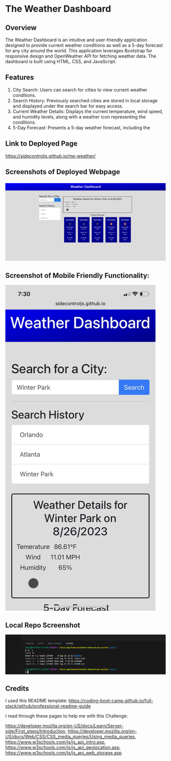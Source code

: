 # The Weather Dashboard

## Overview

The Weather Dashboard is an intuitive and user-friendly application designed to provide current weather conditions as well as a 5-day forecast for any city around the world. This application leverages Bootstrap for responsive design and OpenWeather API for fetching weather data. The dashboard is built using HTML, CSS, and JavaScript. 

## Features

1. City Search: Users can search for cities to view current weather conditions.
2. Search History: Previously searched cities are stored in local storage and displayed under the search bar for easy access.
3. Current Weather Details: Displays the current temperature, wind speed, and humidity levels, along with a weather icon representing the conditions.
4. 5-Day Forecast: Presents a 5-day weather forecast, including the 

## Link to Deployed Page

https://sidecontroljs.github.io/me-weather/

## Screenshots of Deployed Webpage

### ![Screenshot 1](/Assets/Deployed_SS.png)


## Screenshot of Mobile Friendly Functionality:

![Screenshot 2](/Assets/mobile_SS.jpg)

## Local Repo Screenshot

![Here's a link to a screen shot showing the location of my code source.](/Assets/local_repo_SS.png)

## Credits

I used this README template: 
https://coding-boot-camp.github.io/full-stack/github/professional-readme-guide

I read through these pages to help me with this Challenge: 

https://developer.mozilla.org/en-US/docs/Learn/Server-side/First_steps/Introduction,
https://developer.mozilla.org/en-US/docs/Web/CSS/CSS_media_queries/Using_media_queries,
https://www.w3schools.com/js/js_api_intro.asp,
https://www.w3schools.com/js/js_api_geolocation.asp,
https://www.w3schools.com/js/js_api_web_storage.asp

